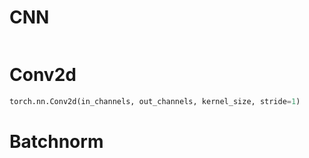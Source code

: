 # CNN
```python
```
# Conv2d
```python
torch.nn.Conv2d(in_channels, out_channels, kernel_size, stride=1)
```

# Batchnorm 